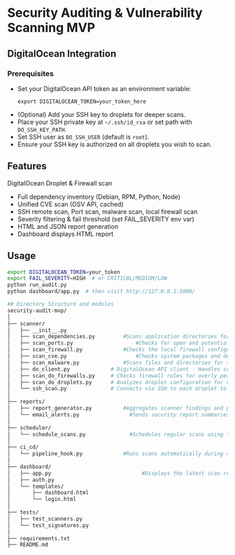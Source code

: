 # Security Auditing & Vulnerability Scanning MVP

## DigitalOcean Integration

### Prerequisites
- Set your DigitalOcean API token as an environment variable:
  ```
  export DIGITALOCEAN_TOKEN=your_token_here
  ```
- (Optional) Add your SSH key to droplets for deeper scans.
- Place your SSH private key at `~/.ssh/id_rsa` or set path with `DO_SSH_KEY_PATH`.
- Set SSH user as `DO_SSH_USER` (default is `root`).
- Ensure your SSH key is authorized on all droplets you wish to scan.
## Features
 DigitalOcean Droplet & Firewall scan
- Full dependency inventory (Debian, RPM, Python, Node)
- Unified CVE scan (OSV API, cached)
- SSH remote scan, Port scan, malware scan, local firewall scan
- Severity filtering & fail threshold (set FAIL_SEVERITY env var)
- HTML and JSON report generation
- Dashboard displays HTML report

## Usage

```bash
export DIGITALOCEAN_TOKEN=your_token
export FAIL_SEVERITY=HIGH  # or CRITICAL/MEDIUM/LOW
python run_audit.py
python dashboard/app.py  # then visit http://127.0.0.1:5000/

## Directory Structure and modules
security-audit-mvp/
│
├── scanner/
│   ├── __init__.py
│   ├── scan_dependencies.py		 #Scans application directories for dependency files (requirements.txt, package.json) and checks for outdated packages.
│   ├── scan_ports.py				     #Checks for open and potentially vulnerable ports on a droplet.
│   ├── scan_firewall.py		  	 #Checks the local firewall configuration (e.g., UFW or iptables) on a droplet for common misconfigurations.
│   ├── scan_cve.py					     #Checks system packages and dependencies against public CVE databases for known vulnerabilities.
│   ├── scan_malware.py			   	 #Scans files and directories for suspicious patterns and malware signatures using regex rules.
│   ├── do_client.py             # DigitalOcean API client - Handles communication with the DigitalOcean API to fetch information about droplets, firewalls, and other resources.
│   ├── scan_do_firewalls.py     # Checks firewall rules for overly permissive configurations or missing attachments.
│   ├── scan_do_droplets.py      # Analyzes droplet configuration for common security issues (public IP exposure, missing backups, lack of tags).
│   └── ssh_scan.py              # Connects via SSH to each droplet to perform deeper scans, such as package updates, local firewalls, and suspicious processes.
│
├── reports/
│   ├── report_generator.py			 #Aggregates scanner findings and produces JSON or HTML reports with severity and remediation guidance.
│   └── email_alerts.py				   #Sends security report summaries to configured recipients using SMTP.
│
├── scheduler/
│   └── schedule_scans.py			   #Schedules regular scans using the `schedule` library.
│
├── ci_cd/
│   └── pipeline_hook.py		   	 #Runs scans automatically during code deployment or integration.
│
├── dashboard/
│   ├── app.py						       #Displays the latest scan report and findings on a web dashboard.
│   ├── auth.py
│   └── templates/
│       ├── dashboard.html
│       └── login.html
│
├── tests/
│   ├── test_scanners.py
│   └── test_signatures.py
│
├── requirements.txt                 
├── README.md                      

